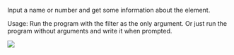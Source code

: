 Input a name or number and get some information about the element.

Usage: Run the program with the filter as the only argument. Or just run the program without
arguments and write it when prompted.

![](http://i.imgur.com/EJYZQpc.png)